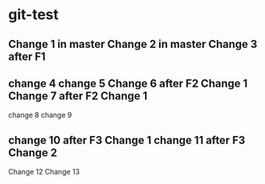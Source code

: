 # git-test
Change 1 in master
Change 2 in master
Change 3 after F1  
-----
change 4
change 5
Change 6 after F2 Change 1
Change 7 after F2 Change 1
-----
change 8
change 9

change 10 after F3 Change 1
change 11 after F3 Change 2
-----
Change 12
Change 13